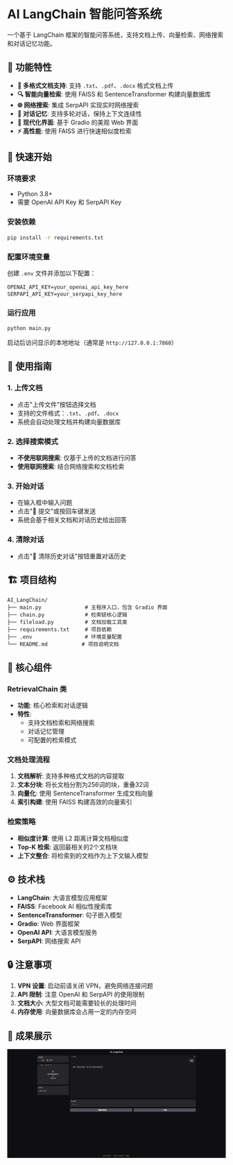 # AI LangChain 智能问答系统

一个基于 LangChain 框架的智能问答系统，支持文档上传、向量检索、网络搜索和对话记忆功能。

## 🌟 功能特性

- **📄 多格式文档支持**: 支持 `.txt`、`.pdf`、`.docx` 格式文档上传
- **🔍 智能向量检索**: 使用 FAISS 和 SentenceTransformer 构建向量数据库
- **🌐 网络搜索**: 集成 SerpAPI 实现实时网络搜索
- **💬 对话记忆**: 支持多轮对话，保持上下文连续性
- **🎨 现代化界面**: 基于 Gradio 的美观 Web 界面
- **⚡ 高性能**: 使用 FAISS 进行快速相似度检索

## 🚀 快速开始

### 环境要求

- Python 3.8+
- 需要 OpenAI API Key 和 SerpAPI Key

### 安装依赖

```bash
pip install -r requirements.txt
```

### 配置环境变量

创建 `.env` 文件并添加以下配置：

```env
OPENAI_API_KEY=your_openai_api_key_here
SERPAPI_API_KEY=your_serpapi_key_here
```

### 运行应用

```bash
python main.py
```

启动后访问显示的本地地址（通常是 `http://127.0.0.1:7860`）

## 📖 使用指南

### 1. 上传文档
- 点击"上传文件"按钮选择文档
- 支持的文件格式：`.txt`、`.pdf`、`.docx`
- 系统会自动处理文档并构建向量数据库

### 2. 选择搜索模式
- **不使用联网搜索**: 仅基于上传的文档进行问答
- **使用联网搜索**: 结合网络搜索和文档检索

### 3. 开始对话
- 在输入框中输入问题
- 点击"🚀 提交"或按回车键发送
- 系统会基于相关文档和对话历史给出回答

### 4. 清除对话
- 点击"🧹 清除历史对话"按钮重置对话历史

## 🏗️ 项目结构

```
AI_LangChain/
├── main.py              # 主程序入口，包含 Gradio 界面
├── chain.py             # 检索链核心逻辑
├── fileload.py          # 文档加载工具类
├── requirements.txt     # 项目依赖
├── .env                 # 环境变量配置
└── README.md           # 项目说明文档
```

## 🔧 核心组件

### RetrievalChain 类
- **功能**: 核心检索和对话逻辑
- **特性**: 
  - 支持文档检索和网络搜索
  - 对话记忆管理
  - 可配置的检索模式

### 文档处理流程
1. **文档解析**: 支持多种格式文档的内容提取
2. **文本分块**: 将长文档分割为256词的块，重叠32词
3. **向量化**: 使用 SentenceTransformer 生成文档向量
4. **索引构建**: 使用 FAISS 构建高效的向量索引

### 检索策略
- **相似度计算**: 使用 L2 距离计算文档相似度
- **Top-K 检索**: 返回最相关的2个文档块
- **上下文整合**: 将检索到的文档作为上下文输入模型

## ⚙️ 技术栈

- **LangChain**: 大语言模型应用框架
- **FAISS**: Facebook AI 相似性搜索库
- **SentenceTransformer**: 句子嵌入模型
- **Gradio**: Web 界面框架
- **OpenAI API**: 大语言模型服务
- **SerpAPI**: 网络搜索 API

## 🔒 注意事项

1. **VPN 设置**: 启动前请关闭 VPN，避免网络连接问题
2. **API 限制**: 注意 OpenAI 和 SerpAPI 的使用限制
3. **文档大小**: 大型文档可能需要较长的处理时间
4. **内存使用**: 向量数据库会占用一定的内存空间

## 🐛 成果展示

![](https://github.com/hh996/AI_LangChain/blob/main/demo_show.png)
